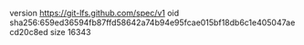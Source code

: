 version https://git-lfs.github.com/spec/v1
oid sha256:659ed36594fb87ffd58642a74b94e95fcae015bf18db6c1e405047aecd20c8ed
size 16343

